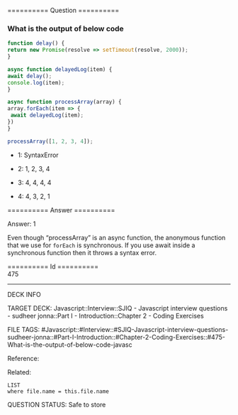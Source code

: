========== Question ==========  

### What is the output of below code

```javascript
function delay() {
return new Promise(resolve => setTimeout(resolve, 2000));
}

async function delayedLog(item) {
await delay();
console.log(item);
}

async function processArray(array) {
array.forEach(item => {
 await delayedLog(item);
})
}

processArray([1, 2, 3, 4]);
```

-   1: SyntaxError

-   2: 1, 2, 3, 4

-   3: 4, 4, 4, 4

-   4: 4, 3, 2, 1  

========== Answer ==========  

Answer: 1

Even though “processArray” is an async function, the anonymous function that we use for `forEach` is synchronous. If you use await inside a synchronous function then it throws a syntax error.

========== Id ==========  
475

---

DECK INFO

TARGET DECK: Javascript::Interview::SJIQ - Javascript interview questions - sudheer jonna::Part I - Introduction::Chapter 2 - Coding Exercises

FILE TAGS: #Javascript::#Interview::#SJIQ-Javascript-interview-questions-sudheer-jonna::#Part-I-Introduction::#Chapter-2-Coding-Exercises::#475-What-is-the-output-of-below-code-javasc

Reference:

Related:

```dataview
LIST
where file.name = this.file.name
```

QUESTION STATUS: Safe to store
